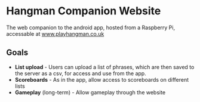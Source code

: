 # Hangman Companion Website

The web companion  to the android app, hosted from a Raspberry Pi, accessable at www.playhangman.co.uk

## Goals
* **List upload** - Users can upload a list of phrases, which are then saved to the server as a csv, for access and use from the app.
* **Scoreboards** - As in the app, allow access to scoreboards on different lists
* **Gameplay** (long-term) - Allow gameplay through the website